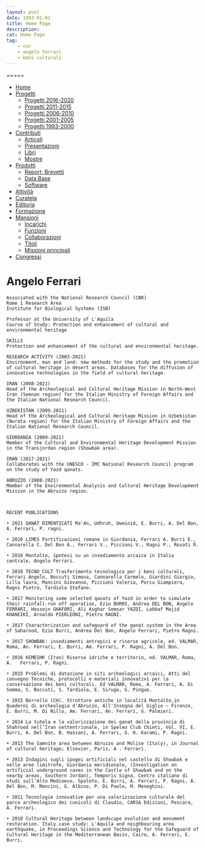 ```yaml
---
layout: post
date: 1993-01-01
title: Home Page
description:
cat: Home Page
tag:
    - cnr
    - angelo ferrari
    - beni culturali
---
```



=====

-   [Home](index.html)
-   [Progetti](index.html)
    -   [Progetti 2016-2020](index86ea.html?page_id=388)
    -   [Progetti 2011-2015](indexea29.html?page_id=474)
    -   [Progetti 2006-2010](index9b8d.html?page_id=525)
    -   [Progetti 2001-2005](index3429.html?page_id=494)
    -   [Progetti 1993-2000](index5532.html?page_id=559)
-   [Contributi](index376e.html?cat=13)
    -   [Articoli](index305b.html?page_id=438)
    -   [Presentazioni](index3fd7.html?page_id=441)
    -   [Libri](indexb842.html?page_id=450)
    -   [Mostre](index85de.html?page_id=1066)
-   [Prodotti](indexb5e7.html?cat=15)
    -   [Report, Brevetti](indexfea7.html?page_id=1069)
    -   [Data Base](index7175.html?page_id=1072)
    -   [Software](index1a36.html?page_id=1075)
-   [Attività](index852a.html?page_id=410)
-   [Curatela](index5b3e.html?page_id=416)
-   [Editoria](index1597.html?page_id=419)
-   [Formazione](index7f00.html?page_id=422)
-   [Mansioni](index7fa5.html?cat=138)
    -   [Incarichi](indexfc67.html?page_id=1050)
    -   [Funzioni](index5cc7.html?page_id=1061)
    -   [Collaborazioni](index5edb.html?page_id=1083)
    -   [Titoli](indexa54c.html?page_id=1239)
    -   [Missioni principali](indexe97a.html?page_id=1804)
-   [Congressi](index9c1c.html?page_id=425)


Angelo Ferrari
==============

    Associated with the National Research Council (CNR)
    Rome 1 Research Area
    Institute for Biological Systems (ISB)

    Professor at the University of L'Aquila
    Course of Study: Protection and enhancement of cultural and environmental heritage

    SKILLS
    Protection and enhancement of the cultural and environmental heritage.

    RESEARCH ACTIVITY (2003-2021)
    Environment, man and land: new methods for the study and the promotion of cultural heritage in desert areas. Databases for the diffusion of innovative technologies in the field of cultural heritage.

    IRAN (2008-2021)
    Head of the Archeological and Cultural Heritage Mission in North-West Iran (Semnan region) for the Italian Ministry of Foreign Affairs and the Italian National Research Council.

    UZBEKISTAN (2009.2011)
    Head of the Archeological and Cultural Heritage Mission in Uzbekistan (Nurata region) for the Italian Ministry of Foreign Affairs and the Italian National Research Council.

    GIORDANIA (2009-2021)
    Member of the Cultural and Environmental Heritage Development Mission in the Transjordan region (Showbak area).

    IRAN (2017-2021)
    Collaborates with the UNESCO - IMC National Research Council program on the study of Yazd qanats.

    ABRUZZO (2008-2021)
    Member of the Environmental Analysis and Cultural Heritage Development Mission in the Abruzzo region.



    RECENT PUBLICATIONS

    • 2021 QANAT DIMENTICATI Ma'An, Udhruh, Uweinid, E. Burri, A. Del Bon, A. Ferrari, P. ragni.

    • 2020 LIMES Fortificazioni romane in Giordania, Ferrari A. Burri E., Cannarella C. Del Bon A., Ferrari V., Piccioni V., Ragni P., Rosati R.

    • 2018 Montalto, ipotesi su un insediamento arcaico in Italia centrale, Angelo Ferrari.

    • 2018 TECNO_CULT Trasferimento tecnologico per i beni culturali, Ferrari Angelo, Boccuti Simona, Cannarella Carmelo, Giardini Giorgio, Lilla laura, Mancini Giovanna, Piccioni Valeria, Porcu Giampiera, Ragni Pietro, Tardiola Stefano.

    • 2017 Monitoring some selected qanats of Yazd in order to simulate their rainfall-run off operation, Ezio BURRI, Andrea DEL BON, Angelo FERRARI, Hossein GHAFORI, Ali Asghar Semsar YAZDI, Labbaf Majid KHANEIKI, Arnaldo PIERLEONI, Pietro RAGNI.

    • 2017 Characterization and safeguard of the qanat system in the Area of Saharood, Ezio Burri, Andrea Del Bon, Angelo Ferrari, Pietro Ragni.

    • 2017 SHOWBAK: insediamenti antropici e risorse agricole, ed. VALMAR, Roma, An. Ferrari, E. Burri, Am. Ferrari, P. Ragni, A. Del Bon.

    • 2016 KEMESHK (Iran) Risorse idriche e territorio, ed. VALMAR, Roma, A.   Ferrari, P. Ragni.

    • 2015 Problemi di datazione in siti archeologici arcaici, Atti del convegno Tecniche, protocolli e materiali innovativi per la conservazione dei beni culturali. Ed VALMAR, Roma, A. Ferrari, A. Di Somma, S. Boccuti, S. Tardiola, E. Sirugo, G. Pingue.

    • 2015 Borrello (CH). Strutture antiche in località Montalto,in Quaderni di archeologia d'Abruzzo, All'Insegna del Giglio – Firenze, E. Burri, M. Di Nillo, Am. Ferrari, An. Ferrari, G. Palmieri.

    • 2014 La tutela e la valorizzazione dei qanat della provincia di Shahrood nell’Iran settentrionale, in Speleo Club Chieti, Vol. VI, E. Burri, A. Del Bon, B. Hassani, A. Ferrari, G. H. Karami, P. Ragni.

    • 2013 The Samnite area between Abruzzo and Molise (Italy), in Journal of cultural heritage; Elsevier, Paris, A . Ferrari.

    • 2013 Indagini sugli ipogei artificiali nel castello di Showbak e nelle aree limitrofe, Giordania meridionale, (Investigation on artificial underground caves in the Castle of Shawbak and on the nearby areas, Southern Jordan), Temporis Signa, Centro italiano di studi sull’Alto Medioevo, Spoleto, E. Burri, A. Ferrari, P. Ragni, A. Del Bon, M. Mancini, G. Albino, P. Di Paolo, M. Meneghini.

    • 2011 Tecnologie innovative per una valorizzazione culturale del parco archeologico dei cunicoli di Claudio, CARSA Edizioni, Pescara, A. Ferrari.

    • 2010 Cultural Heritage between landscape evolution and monument restoration. Italy case study: L'Aquila and neighbouring area earthquake, in Proceedings Science and Technology for the Safeguard of Cultural Heritage in the Mediterranean Basin, Cairo, A. Ferrari, E. Burri.


